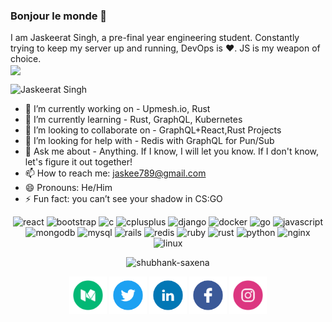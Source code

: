 ### Bonjour le monde 👋

<!--
**shubhank-saxena/shubhank-saxena** is a ✨ _special_ ✨ repository because its `README.md` (this file) appears on your GitHub profile.
Here are some ideas to get you started:
-->
I am Jaskeerat Singh, a pre-final year engineering student. Constantly trying to keep my server up and running, DevOps is ❤️. JS is my weapon of choice.<br/>
<img align='center' src='https://media1.tenor.com/images/13459a91646aa0c99229327a5d4d2aa7/tenor.gif?itemid=4157976' width='200"'>
<p align="left"> <img src="https://komarev.com/ghpvc/?username=jaskeerat789" alt="Jaskeerat Singh" /> </p>

- 🔭 I’m currently working on - Upmesh.io, Rust
- 🌱 I’m currently learning - Rust, GraphQL, Kubernetes
- 👯 I’m looking to collaborate on - GraphQL+React,Rust Projects 
- 🤔 I’m looking for help with - Redis with GraphQL for Pun/Sub
- 💬 Ask me about - Anything. If I know, I will let you know. If I don't know, let's figure it out together!
- 📫 How to reach me: jaskee789@gmail.com 
- 😄 Pronouns: He/Him
- ⚡ Fun fact: you can’t see your shadow in CS:GO

<p align="center"><img src="https://devicons.github.io/devicon/devicon.git/icons/react/react-original-wordmark.svg" alt="react" width="40" height="40"/> <img src="https://devicons.github.io/devicon/devicon.git/icons/bootstrap/bootstrap-plain.svg" alt="bootstrap" width="40" height="40"/> <img src="https://devicons.github.io/devicon/devicon.git/icons/c/c-original.svg" alt="c" width="40" height="40"/> <img src="https://devicons.github.io/devicon/devicon.git/icons/cplusplus/cplusplus-original.svg" alt="cplusplus" width="40" height="40"/> <img src="https://devicons.github.io/devicon/devicon.git/icons/django/django-original.svg" alt="django" width="40" height="40"/> <img src="https://devicons.github.io/devicon/devicon.git/icons/docker/docker-original-wordmark.svg" alt="docker" width="40" height="40"/> <img src="https://devicons.github.io/devicon/devicon.git/icons/go/go-original.svg" alt="go" width="40" height="40"/> <img src="https://devicons.github.io/devicon/devicon.git/icons/javascript/javascript-original.svg" alt="javascript" width="40" height="40"/> <img src="https://devicons.github.io/devicon/devicon.git/icons/mongodb/mongodb-original-wordmark.svg" alt="mongodb" width="40" height="40"/> <img src="https://devicons.github.io/devicon/devicon.git/icons/mysql/mysql-original-wordmark.svg" alt="mysql" width="40" height="40"/> <img src="https://devicons.github.io/devicon/devicon.git/icons/rails/rails-original-wordmark.svg" alt="rails" width="40" height="40"/> <img src="https://devicons.github.io/devicon/devicon.git/icons/redis/redis-original-wordmark.svg" alt="redis" width="40" height="40"/> <img src="https://devicons.github.io/devicon/devicon.git/icons/ruby/ruby-original-wordmark.svg" alt="ruby" width="40" height="40"/> <img src="https://devicons.github.io/devicon/devicon.git/icons/rust/rust-plain.svg" alt="rust" width="40" height="40"/> <img src="https://devicons.github.io/devicon/devicon.git/icons/python/python-original-wordmark.svg" alt="python" width="40" height="40"/> <img src="https://devicons.github.io/devicon/devicon.git/icons/nginx/nginx-original.svg" alt="nginx" width="40" height="40"/> <img src="https://devicons.github.io/devicon/devicon.git/icons/linux/linux-original.svg" alt="linux" width="40" height="40"/></p><p align="center"> <img src="https://github-readme-stats.vercel.app/api?username=shubhank-saxena&show_icons=true&theme=tokyonight" alt="shubhank-saxena" /> </p>

<p align="center">
<a href="https://medium.com/@saxena.shubhank.19"><img src="https://github.com/aritraroy/social-icons/blob/master/medium-icon.png?raw=true" width="60"></a>
<a href="https://twitter.com/19_saxena"><img src="https://github.com/aritraroy/social-icons/blob/master/twitter-icon.png?raw=true" width="60"></a>
<a href="https://www.linkedin.com/in/shubhank-saxena"><img src="https://github.com/aritraroy/social-icons/blob/master/linkedin-icon.png?raw=true" width="60"></a>
<a href="https://facebook.com/shubhank.saxena2"><img src="https://github.com/aritraroy/social-icons/blob/master/facebook-icon.png?raw=true" width="60"></a>
<a href="https://instagram.com/geek_forever_101"><img src="https://github.com/aritraroy/social-icons/blob/master/instagram-icon.png?raw=true" width="60"></a>
</p>
